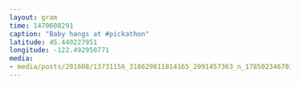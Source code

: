 ```yaml
---
layout: gram
time: 1470608291
caption: "Baby hangs at #pickathon"
latitude: 45.440227951
longitude: -122.492950771
media:
- media/posts/201608/13731156_318629811814165_2091457363_n_17850234670125072.jpg
---
```

